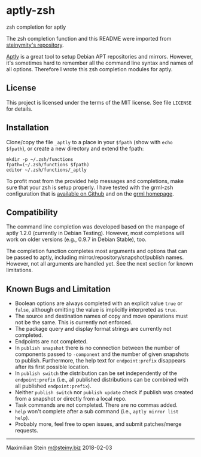 # aptly-zsh
zsh completion for aptly

The zsh completion function and this README were imported from
[steinymity's repository](https://github.com/steinymity/aptly-zsh).

[Aptly](https://www.aptly.info/) is a great tool to setup Debian APT repositories
and mirrors. However, it's sometimes hard to remember all the command line
syntax and names of all options. Therefore I wrote this zsh completion modules
for aptly.

## License

This project is licensed under the terms of the MIT license. See file `LICENSE`
for details.

## Installation

Clone/copy the file `_aptly` to a place in your `$fpath` (show with
`echo $fpath`), or create a new directory and extend the fpath:

    mkdir -p ~/.zsh/functions
    fpath=(~/.zsh/functions $fpath)
    editor ~/.zsh/functions/_aptly

To profit most from the provided help messages and completions, make sure that
your zsh is setup properly. I have tested with the grml-zsh configuration that
is [available on Github](https://github.com/grml/grml-etc-core/) and on the
[grml homepage](http://grml.org/zsh/).

## Compatibility

The command line completion was developed based on the manpage of aptly 1.2.0
(currently in Debian Testing). However, most completions will work on older
versions (e.g., 0.9.7 in Debian Stable), too.

The completion function completes most arguments and options that can be passed
to aptly, including mirror/repository/snapshot/publish names. However, not all
arguments are handled yet. See the next section for known limitations.

## Known Bugs and Limitation

 * Boolean options are always completed with an explicit value `true` or
   `false`, although omitting the value is implicitly interpreted as `true`.
 * The source and destination names of copy and move operations must not be the
   same. This is currently not enforced.
 * The package query and display format strings are currently not completed.
 * Endpoints are not completed.
 * In `publish snapshot` there is no connection between the number of
   components passed to `-component` and the number of given snapshots to
   publish. Furthermore, the help text for `endpoint:prefix` disappears
   after its first possible location.
 * In `publish switch` the distribution can be set independently of the
   `endpoint:prefix` (i.e., all published distributions can be combined with
   all published `endpoint:prefix`).
 * Neither `publish switch` nor `publish update` check if publish was created
   from a snapshot or directly from a local repo.
 * Task commands are not completed. There are no commas added.
 * `help` won't complete after a sub command (i.e., `aptly mirror list help`).
 * Probably more, feel free to open issues, and submit patches/merge requests.

--------------------------------------------------------------------------------

Maximilian Stein <m@steiny.biz>
2018-02-03
